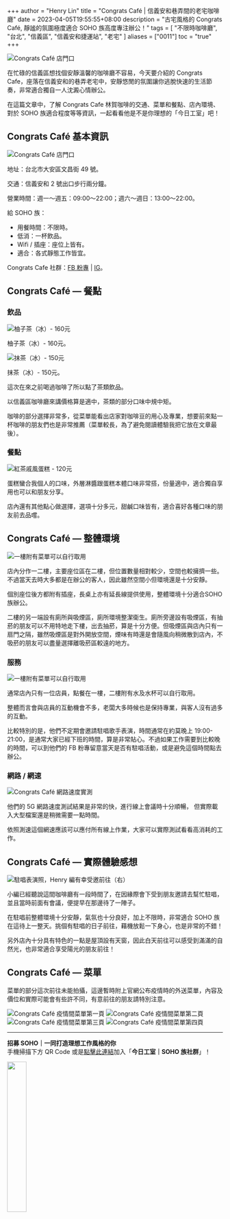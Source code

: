 +++
author = "Henry Lin"
title = "Congrats Café | 信義安和巷弄間的老宅咖啡廳"
date = 2023-04-05T19:55:55+08:00
description = "古宅風格的 Congrats Café, 靜謐的氛圍極度適合 SOHO 族高度專注辦公！"
tags = [
    "不限時咖啡廳",
    "台北",
    "信義區",
    "信義安和捷運站",
    "老宅"
]
aliases = ["0011"]
toc = "true"
+++

<img src="1.jpg" alt="Congrats Café 店門口" lazyload />

在忙碌的信義區想找個安靜溫馨的咖啡廳不容易，今天要介紹的 Congrats Cafe，座落在信義安和的巷弄老宅中，安靜悠閒的氛圍讓你逃脫快速的生活節奏，非常適合獨自一人沈澱心情辦公。

在這篇文章中，了解 Congrats Cafe 林賀咖啡的交通、菜單和餐點、店內環境、對於 SOHO 族適合程度等等資訊，一起看看他是不是你理想的「今日工室」吧！

## Congrats Café 基本資訊

<img src="2.jpg" alt="Congrats Café 店門口" lazyload />

地址：台北市大安區文昌街 49 號。

交通：信義安和 2 號出口步行兩分鐘。

營業時間：週一～週五：09:00～22:00；週六～週日：13:00～22:00。

給 SOHO 族：
- 用餐時間：不限時。
- 低消：一杯飲品。
- Wifi / 插座：座位上皆有。
- 適合：各式靜態工作皆宜。

Congrats Cafe 社群：[FB 粉專](https://www.facebook.com/congratscafe.tw/?locale=zh_TW) | [IG](https://www.instagram.com/congratscafe/)。

## Congrats Café — 餐點

### 飲品

<img src="3.jpg" alt="柚子茶（冰）- 160元" lazyload />

柚子茶（冰）- 160元。

<img src="4.jpg" alt="抹茶（冰）- 150元" lazyload />

抹茶（冰）- 150元。

這次在來之前喝過咖啡了所以點了茶類飲品。

以信義區咖啡廳來講價格算是適中，茶類的部分口味中規中矩。

咖啡的部分選擇非常多，從菜單能看出店家對咖啡豆的用心及專業，想要前來點一杯咖啡的朋友們也是非常推薦（菜單較長，為了避免閱讀體驗我把它放在文章最後）。

### 餐點

<img src="5.jpg" alt="紅茶戚風蛋糕 - 120元" lazyload />

蛋糕蠻合我個人的口味，外層淋醬跟蛋糕本體口味非常搭，份量適中，適合獨自享用也可以和朋友分享。

店內還有其他點心做選擇，選項十分多元，甜鹹口味皆有，適合喜好各種口味的朋友前去品嚐。

## Congrats Café — 整體環境

<img src="6.jpg" alt="一樓附有菜單可以自行取用" lazyload />

店內分作一二樓，主要座位區在二樓，但位置數量相對較少，空間也較擁擠一些。不過當天去時大多都是在辦公的客人，因此雖然空間小但環境還是十分安靜。

個別座位後方都附有插座，長桌上亦有延長線提供使用，整體環境十分適合SOHO族辦公。

二樓的另一端設有廁所與吸煙區，廁所環境整潔衛生。廁所旁邊設有吸煙區，有抽菸的朋友可以不用特地走下樓，出去抽菸，算是十分方便。但吸煙區與店內只有一扇門之隔，雖然吸煙區是對外開放空間，煙味有時還是會隨風向稍微散到店內，不吸菸的朋友可以盡量選擇離吸菸區較遠的地方。

### 服務

<img src="7.jpg" alt="一樓附有菜單可以自行取用" lazyload />

通常店內只有一位店員，點餐在一樓，二樓附有水及水杯可以自行取用。

整體而言會與店員的互動機會不多，老闆大多時候也是保持專業，與客人沒有過多的互動。

比較特別的是，他們不定期會邀請駐唱歌手表演，時間通常在約莫晚上 19:00-21:00，是通常大家已經下班的時間，算是非常貼心。不過如果工作需要到比較晚的時間，可以到他們的 FB 粉專留意當天是否有駐唱活動，或是避免這個時間點去辦公。

### 網路 / 網速

<img src="8.png" alt="Congrats Café 網路速度實測" lazyload />

他們的 5G 網路速度測試結果是非常的快，進行線上會議時十分順暢，
但實際載入大型檔案還是稍微需要一點時間。

依照測速這個網速應該可以應付所有線上作業，大家可以實際測試看看高消耗的工作。

## Congrats Café — 實際體驗感想

<img src="9.jpg" alt="駐唱表演照，Henry 編有幸受邀前往（右）" lazyload />

小編已經聽說這間咖啡廳有一段時間了，在因緣際會下受到朋友邀請去幫忙駐唱，並且當時前面有會議，便提早在那邊待了一陣子。

在駐唱前整體環境十分安靜，氣氛也十分良好，加上不限時，非常適合 SOHO 族在這待上一整天。挑個有駐唱的日子前往，藉機放鬆一下身心，也是非常的不錯！

另外店內十分具有特色的一點是屋頂設有天窗，因此白天前往可以感受到滿滿的自然光，也非常適合享受陽光的朋友前往！

## Congrats Café — 菜單

菜單的部分這次前往未能拍攝，這邊暫時附上官網公布疫情時的外送菜單，內容及價位和實際可能會有些許不同，有意前往的朋友請特別注意。

<img src="10.jpg" alt="Congrats Café 疫情間菜單第一頁" lazyload />

<img src="11.jpg" alt="Congrats Café 疫情間菜單第二頁" lazyload />

<img src="12.jpg" alt="Congrats Café 疫情間菜單第三頁" lazyload />

<img src="13.jpg" alt="Congrats Café 疫情間菜單第四頁" lazyload />

---

**招募 SOHO｜一同打造理想工作風格的你**\
手機掃描下方 QR Code 或是[點擊此連結](https://line.me/ti/g2/p81-vzP_GOANlifYsaK9fzFkCfunayNiXmCiWQ?utm_source=invitation&utm_medium=link_copy&utm_campaign=default)加入「**今日工室｜SOHO 族社群**」！

<img src="line.png" width="30%" >